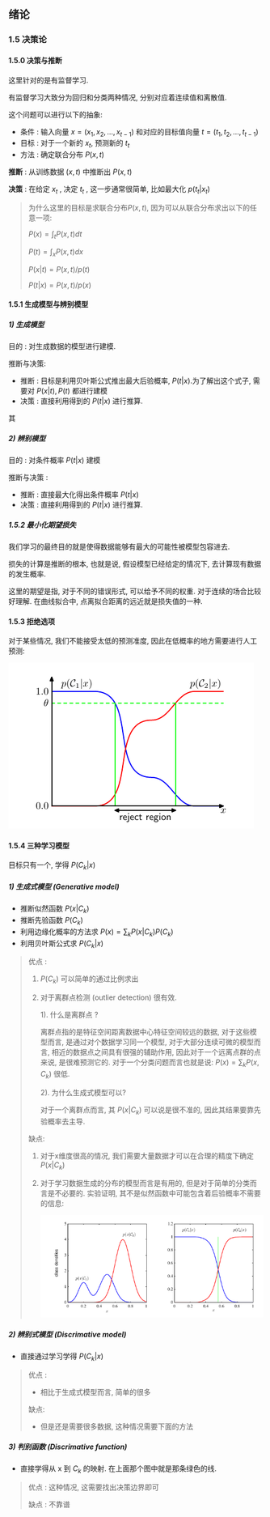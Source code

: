 ## 绪论

### 1.5 决策论

#### 1.5.0 决策与推断

这里针对的是有监督学习.

有监督学习大致分为回归和分类两种情况, 分别对应着连续值和离散值.

这个问题可以进行以下的抽象:

- 条件 :  输入向量 $x=(x_1,x_2,...,x_{t-1})$ 和对应的目标值向量 $t=(t_1,t_2,...,t_{t-1})$
- 目标 : 对于一个新的 $x_t$, 预测新的 $t_t$
- 方法 : 确定联合分布 $P(x,t)$

**推断** : 从训练数据 $(x,t)$ 中推断出 $P(x,t)$

**决策** : 在给定 $x_t$ , 决定 $t_t$ , 这一步通常很简单, 比如最大化 $p(t_t|x_t)$

> 为什么这里的目标是求联合分布$P(x,t)$, 因为可以从联合分布求出以下的任意一项:
>
> $P(x) = \int_tP(x,t)dt$
>
> $P(t) = \int_xP(x,t)dx$
>
> $P(x|t)=P(x,t)/p(t)$
>
> $P(t|x)=P(x,t)/p(x)$

#### 1.5.1 生成模型与辨别模型

##### 1) 生成模型

目的 : 对生成数据的模型进行建模. 

推断与决策:

- 推断 : 目标是利用贝叶斯公式推出最大后验概率,  $P(t|x)$.为了解出这个式子, 需要对 $P(x|t),P(t)$ 都进行建模
- 决策 : 直接利用得到的 $P(t|x)$ 进行推算.

其

##### 2) 辨别模型

目的 : 对条件概率 $P(t|x)$ 建模

推断与决策 :

- 推断 : 直接最大化得出条件概率 $P(t|x)$
- 决策 : 直接利用得到的 $P(t|x)$ 进行推算.



##### 1.5.2 最小化期望损失

我们学习的最终目的就是使得数据能够有最大的可能性被模型包容进去. 

损失的计算是推断的根本, 也就是说, 假设模型已经给定的情况下, 去计算现有数据的发生概率. 

这里的期望是指, 对于不同的错误形式, 可以给予不同的权重. 对于连续的场合比较好理解. 在曲线拟合中, 点离拟合距离的远近就是损失值的一种. 



#### 1.5.3 拒绝选项

对于某些情况, 我们不能接受太低的预测准度, 因此在低概率的地方需要进行人工预测:

![](./pictures/1)



#### 1.5.4 三种学习模型

目标只有一个, 学得 $P(C_k|x)$

##### 1) 生成式模型 (Generative model)

- 推断似然函数 $P(x|C_k)$
- 推断先验函数 $P(C_k)$
- 利用边缘化概率的方法求 $P(x)=\sum_kP(x|C_k)P(C_k)$
- 利用贝叶斯公式求 $P(C_k|x)$

> 优点 : 
>
> 1. $P(C_k)$ 可以简单的通过比例求出
>
> 2. 对于离群点检测 (outlier detection) 很有效. 
>
>    1). 什么是离群点 ?
>
>    离群点指的是特征空间距离数据中心特征空间较远的数据, 对于这些模型而言, 是通过对个数据学习同一个模型, 对于大部分连续可微的模型而言, 相近的数据点之间具有很强的辅助作用, 因此对于一个远离点群的点来说, 是很难预测它的. 对于一个分类问题而言也就是说: $P(x)=\sum_kP(x,C_k)$ 很低. 
>
>    2). 为什么生成式模型可以?
>
>    对于一个离群点而言, 其 $P(x|C_k)$ 可以说是很不准的, 因此其结果要靠先验概率去主导. 
>
> 缺点:
>
> 1. 对于x维度很高的情况, 我们需要大量数据才可以在合理的精度下确定 $P(x|C_k)$ 
>
> 2. 对于学习数据生成的分布的模型而言是有用的, 但是对于简单的分类而言是不必要的. 实验证明, 其不是似然函数中可能包含着后验概率不需要的信息:
>
>    ![](./pictures/2)

##### 2) 辨别式模型 (Discrimative model)

- 直接通过学习学得 $P(C_k|x)$

> 优点 :
>
> - 相比于生成式模型而言, 简单的很多
>
> 缺点:
>
> - 但是还是需要很多数据, 这种情况需要下面的方法

##### 3) 判别函数 (Discrimative function) 

- 直接学得从 x 到 $C_k$ 的映射. 在上面那个图中就是那条绿色的线.

> 优点 : 这种情况, 这需要找出决策边界即可
>
> 缺点 : 不靠谱

